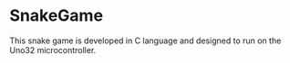 # SnakeGame
This snake game is developed in C language and designed to run on the Uno32 microcontroller.
